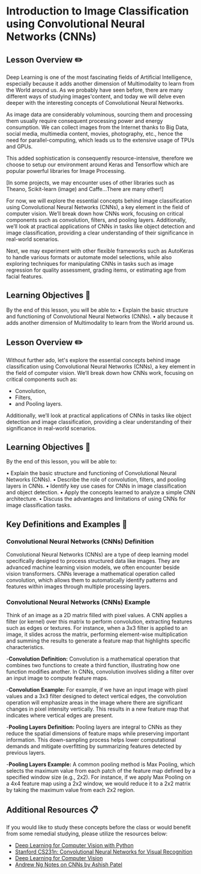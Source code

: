  

# Introduction to Image Classification using Convolutional Neural Networks (CNNs)


## Lesson Overview :pencil2:
Deep Learning is one of the most fascinating fields of Artificial Intelligence, especially because it adds another dimension of Multimodality to learn from the World around us. As we probably have seen before, there are many different ways of studying images'content, and today we will delve even deeper with the interesting concepts of Convolutional Neural Networks.

As image data are considerably voluminous, sourcing them and processing them usually require consequent processing power and energy consumption. We can collect images from the Internet thanks to Big Data, social media, multimedia content, movies, photography, etc., hence the need for parallel-computing, which leads us to the extensive usage of TPUs and GPUs.

This added sophistication is consequently resource-intensive, therefore we choose to setup our environment around Keras and Tensorflow which are popular powerful libraries for Image Processing.

[In some projects, we may encounter uses of other libraries such as Theano, Scikit-learn (image) and Caffe...There are many other!]

For now, we will explore the essential concepts behind image classification using Convolutional Neural Networks (CNNs), a key element in the field of computer vision. We’ll break down how CNNs work, focusing on critical components such as convolution, filters, and pooling layers. Additionally, we’ll look at practical applications of CNNs in tasks like object detection and image classification, providing a clear understanding of their significance in real-world scenarios.

Next, we may experiment with other flexible frameworks such as AutoKeras to handle various formats or automate model selections, while also exploring techniques for manipulating CNNs in tasks such as image regression for quality assessment, grading items, or estimating age from facial features.


## Learning Objectives :notebook:
By the end of this lesson, you will be able to:
• Explain the basic structure and functioning of Convolutional Neural Networks (CNNs).
• ally because it adds another dimension of Multimodality to learn from the World around us. 







## Lesson Overview :pencil2:
Without further ado, let's explore the essential concepts behind image classification using Convolutional Neural Networks (CNNs), a key element in the field of computer vision. We’ll break down how CNNs work, focusing on critical components such as:
* Convolution, 
* Filters, 
* and Pooling layers. 

Additionally, we’ll look at practical applications of CNNs in tasks like object detection and image classification, providing a clear understanding of their significance in real-world scenarios.


## Learning Objectives :notebook:
By the end of this lesson, you will be able to:

• Explain the basic structure and functioning of Convolutional Neural Networks (CNNs).
• Describe the role of convolution, filters, and pooling layers in CNNs.
• Identify key use cases for CNNs in image classification and object detection.
• Apply the concepts learned to analyze a simple CNN architecture.
• Discuss the advantages and limitations of using CNNs for image classification tasks.

## Key Definitions and Examples :key:
### Convolutional Neural Networks (CNNs) Definition
Convolutional Neural Networks (CNNs) are a type of deep learning model specifically designed to process structured data like images. They are advanced machine learning vision models, we often encounter beside vision transformers. CNNs leverage a mathematical operation called convolution, which allows them to automatically identify patterns and features within images through multiple processing layers.

### Convolutional Neural Networks (CNNs) Example
Think of an image as a 2D matrix filled with pixel values. A CNN applies a filter (or kernel) over this matrix to perform convolution, extracting features such as edges or textures. For instance, when a 3x3 filter is applied to an image, it slides across the matrix, performing element-wise multiplication and summing the results to generate a feature map that highlights specific characteristics.

-**Convolution Definition:**
Convolution is a mathematical operation that combines two functions to create a third function, illustrating how one function modifies another. In CNNs, convolution involves sliding a filter over an input image to compute feature maps.

-**Convolution Example:**
For example, if we have an input image with pixel values and a 3x3 filter designed to detect vertical edges, the convolution operation will emphasize areas in the image where there are significant changes in pixel intensity vertically. This results in a new feature map that indicates where vertical edges are present.

-**Pooling Layers Definition:**
Pooling layers are integral to CNNs as they reduce the spatial dimensions of feature maps while preserving important information. This down-sampling process helps lower computational demands and mitigate overfitting by summarizing features detected by previous layers.

-**Pooling Layers Example:**
A common pooling method is Max Pooling, which selects the maximum value from each patch of the feature map defined by a specified window size (e.g., 2x2). For instance, if we apply Max Pooling on a 4x4 feature map using a 2x2 window, we would reduce it to a 2x2 matrix by taking the maximum value from each 2x2 region.

## Additional Resources :clipboard:
If you would like to study these concepts before the class or would benefit from some remedial studying, please utilize the resources below:
- [Deep Learning for Computer Vision with Python](https://www.pyimagesearch.com/deep-learning-computer-vision-python-book)
- [Stanford CS231n: Convolutional Neural Networks for Visual Recognition](http://cs231n.stanford.edu/)
- [Deep Learning for Computer Vision](
http://introtodeeplearning.com/2019/materials/2019_6S191_L3.pdf)
- [Andrew Ng Notes on CNNs by Ashish Patel](https://github.com/ashishpatel26/Andrew-NG-Notes/blob/master/andrewng-p-4-convolutional-neural-network.md/)













